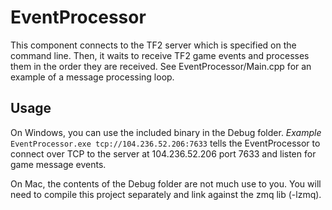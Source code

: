 EventProcessor
==============
This component connects to the TF2 server which is specified on the command line. Then, it waits to receive TF2 game events and processes them in the order they are received. See EventProcessor/Main.cpp for an example of a message processing loop.

Usage
-----
On Windows, you can use the included binary in the Debug folder.
*Example*
```EventProcessor.exe tcp://104.236.52.206:7633```
tells the EventProcessor to connect over TCP to the server at 104.236.52.206 port 7633 and listen for game message events.

On Mac, the contents of the Debug folder are not much use to you. You will need to compile this project separately and link against the zmq lib (-lzmq).